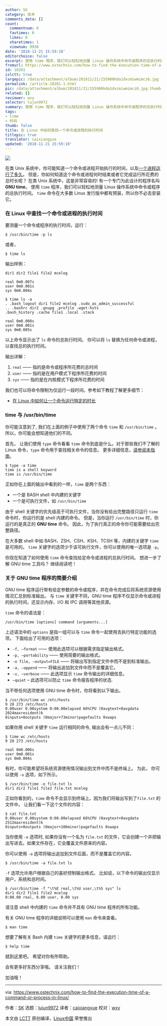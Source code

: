 ```yaml
---
author: Sk
category: 技术
comments_data: []
count:
  commentnum: 0
  favtimes: 0
  likes: 0
  sharetimes: 1
  viewnum: 9938
date: '2018-11-21 15:59:10'
editorchoice: false
excerpt: 使用 time 程序，我们可以轻松地测量 Linux 操作系统中命令或程序的总执行时间。
fromurl: https://www.ostechnix.com/how-to-find-the-execution-time-of-a-command-or-process-in-linux/
id: 10261
islctt: true
largepic: /data/attachment/album/201811/21/155900kda1dxcmiwmimcz6.jpg
permalink: /article-10261-1.html
pic: /data/attachment/album/201811/21/155900kda1dxcmiwmimcz6.jpg.thumb.jpg
related: []
reviewer: wxy
selector: lujun9972
summary: 使用 time 程序，我们可以轻松地测量 Linux 操作系统中命令或程序的总执行时间。
tags:
- time
- 时间
thumb: false
title: 在 Linux 中如何查找一个命令或进程的执行时间
titlepic: true
translator: caixiangyue
updated: '2018-11-21 15:59:10'
---
```


![](/data/attachment/album/201811/21/155900kda1dxcmiwmimcz6.jpg)


在类 Unix 系统中，你可能知道一个命令或进程开始执行的时间，以及[一个进程运行了多久](https://www.ostechnix.com/find-long-process-running-linux/)。 但是，你如何知道这个命令或进程何时结束或者它完成运行所花费的总时长呢？ 在类 Unix 系统中，这是非常容易的! 有一个专门为此设计的程序名叫 **GNU time**。 使用 `time` 程序，我们可以轻松地测量 Linux 操作系统中命令或程序的总执行时间。 `time` 命令在大多数 Linux 发行版中都有预装，所以你不必去安装它。


### 在 Linux 中查找一个命令或进程的执行时间


要测量一个命令或程序的执行时间，运行：



```
$ /usr/bin/time -p ls
```

或者，



```
$ time ls
```

输出样例：



```
dir1 dir2 file1 file2 mcelog

real 0m0.007s
user 0m0.001s
sys 0m0.004s
```


```
$ time ls -a
. .bash_logout dir1 file2 mcelog .sudo_as_admin_successful
.. .bashrc dir2 .gnupg .profile .wget-hsts
.bash_history .cache file1 .local .stack

real 0m0.008s
user 0m0.001s
sys 0m0.005s
```

以上命令显示出了 `ls` 命令的总执行时间。 你可以将 `ls` 替换为任何命令或进程，以查找总的执行时间。


输出详解：


1. `real` —— 指的是命令或程序所花费的总时间
2. `user` —— 指的是在用户模式下程序所花费的时间
3. `sys` —— 指的是在内核模式下程序所花费的时间


我们也可以将命令限制为仅运行一段时间。参考如下教程了解更多细节：


* [在 Linux 中如何让一个命令运行特定的时长](https://www.ostechnix.com/run-command-specific-time-linux/)


### time 与 /usr/bin/time


你可能注意到了, 我们在上面的例子中使用了两个命令 `time` 和 `/usr/bin/time` 。 所以，你可能会想知道他们的不同。


首先， 让我们使用 `type` 命令看看 `time` 命令到底是什么。对于那些我们不了解的 Linux 命令，`type` 命令用于查找相关命令的信息。 更多详细信息，[请参阅本指南](https://www.ostechnix.com/the-type-command-tutorial-with-examples-for-beginners/)。



```
$ type -a time
time is a shell keyword
time is /usr/bin/time
```

正如你在上面的输出中看到的一样，`time` 是两个东西：


* 一个是 BASH shell 中内建的关键字
* 一个是可执行文件，如 `/usr/bin/time`


由于 shell 关键字的优先级高于可执行文件，当你没有给出完整路径只运行 `time` 命令时，你运行的是 shell 内建的命令。 但是，当你运行 `/usr/bin/time` 时，你运行的是真正的 **GNU time** 命令。 因此，为了执行真正的命令你可能需要给出完整路径。


在大多数 shell 中如 BASH、ZSH、CSH、KSH、TCSH 等，内建的关键字 `time` 是可用的。 `time` 关键字的选项少于该可执行文件，你可以使用的唯一选项是 `-p`。


你现在知道了如何使用 `time` 命令查找给定命令或进程的总执行时间。 想进一步了解 GNU time 工具吗？ 继续阅读吧！


### 关于 GNU time 程序的简要介绍


GNU time 程序运行带有给定参数的命令或程序，并在命令完成后将系统资源使用情况汇总到标准输出。 与 `time` 关键字不同，GNU time 程序不仅显示命令或进程的执行时间，还显示内存、I/O 和 IPC 调用等其他资源。


`time` 命令的语法是：



```
/usr/bin/time [options] command [arguments...]
```

上述语法中的 `options` 是指一组可以与 `time` 命令一起使用去执行特定功能的选项。 下面给出了可用的选项：


* `-f, –format` —— 使用此选项可以根据需求指定输出格式。
* `-p, –portability` —— 使用简要的输出格式。
* `-o file, –output=FILE` —— 将输出写到指定文件中而不是到标准输出。
* `-a, –append` —— 将输出追加到文件中而不是覆盖它。
* `-v, –verbose` —— 此选项显示 `time` 命令输出的详细信息。
* `–quiet` – 此选项可以防止 `time` 命令报告程序的状态.


当不带任何选项使用 GNU time 命令时，你将看到以下输出。



```
$ /usr/bin/time wc /etc/hosts
9 28 273 /etc/hosts
0.00user 0.00system 0:00.00elapsed 66%CPU (0avgtext+0avgdata 2024maxresident)k
0inputs+0outputs (0major+73minor)pagefaults 0swaps
```

如果你用 shell 关键字 `time` 运行相同的命令, 输出会有一点儿不同：



```
$ time wc /etc/hosts
9 28 273 /etc/hosts

real 0m0.006s
user 0m0.001s
sys 0m0.004s
```

有时，你可能希望将系统资源使用情况输出到文件中而不是终端上。 为此， 你可以使用 `-o` 选项，如下所示。



```
$ /usr/bin/time -o file.txt ls
dir1 dir2 file1 file2 file.txt mcelog
```

正如你看到的，`time` 命令不会显示到终端上。因为我们将输出写到了`file.txt` 的文件中。 让我们看一下这个文件的内容：



```
$ cat file.txt
0.00user 0.00system 0:00.00elapsed 66%CPU (0avgtext+0avgdata 2512maxresident)k
0inputs+0outputs (0major+106minor)pagefaults 0swaps
```

当你使用 `-o` 选项时, 如果你没有一个名为 `file.txt` 的文件，它会创建一个并把输出写进去。如果文件存在，它会覆盖文件原来的内容。


你可以使用 `-a` 选项将输出追加到文件后面，而不是覆盖它的内容。



```
$ /usr/bin/time -a file.txt ls
```

`-f` 选项允许用户根据自己的喜好控制输出格式。 比如说，以下命令的输出仅显示用户，系统和总时间。



```
$ /usr/bin/time -f "\t%E real,\t%U user,\t%S sys" ls
dir1 dir2 file1 file2 mcelog
0:00.00 real, 0.00 user, 0.00 sys
```

请注意 shell 中内建的 `time` 命令并不具有 GNU time 程序的所有功能。


有关 GNU time 程序的详细说明可以使用 `man` 命令来查看。



```
$ man time
```

想要了解有关 Bash 内建 `time` 关键字的更多信息，请运行：



```
$ help time
```

就到这里吧。 希望对你有所帮助。


会有更多好东西分享哦。 请关注我们！


加油哦！




---


via: <https://www.ostechnix.com/how-to-find-the-execution-time-of-a-command-or-process-in-linux/>


作者：[SK](https://www.ostechnix.com/author/sk/) 选题：[lujun9972](https://github.com/lujun9972) 译者：[caixiangyue](https://github.com/caixiangyue) 校对：[wxy](https://github.com/wxy)


本文由 [LCTT](https://github.com/LCTT/TranslateProject) 原创编译，[Linux中国](https://linux.cn/) 荣誉推出